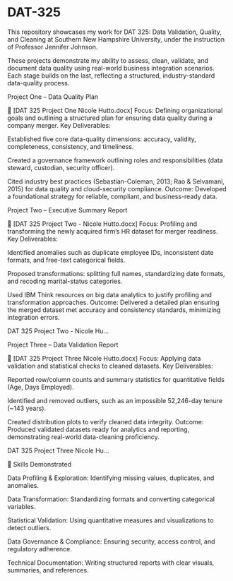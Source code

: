 # DAT-325

This repository showcases my work for DAT 325: Data Validation, Quality, and Cleaning at Southern New Hampshire University, under the instruction of Professor Jennifer Johnson.

These projects demonstrate my ability to assess, clean, validate, and document data quality using real-world business integration scenarios. Each stage builds on the last, reflecting a structured, industry-standard data-quality process.

Project One – Data Quality Plan

📄 [DAT 325 Project One Nicole Hutto.docx]
Focus: Defining organizational goals and outlining a structured plan for ensuring data quality during a company merger.
Key Deliverables:

Established five core data-quality dimensions: accuracy, validity, completeness, consistency, and timeliness.

Created a governance framework outlining roles and responsibilities (data steward, custodian, security officer).

Cited industry best practices (Sebastian-Coleman, 2013; Rao & Selvamani, 2015) for data quality and cloud-security compliance.
Outcome: Developed a foundational strategy for reliable, compliant, and business-ready data.

Project Two – Executive Summary Report

📄 [DAT 325 Project Two - Nicole Hutto.docx]
Focus: Profiling and transforming the newly acquired firm’s HR dataset for merger readiness.
Key Deliverables:

Identified anomalies such as duplicate employee IDs, inconsistent date formats, and free-text categorical fields.

Proposed transformations: splitting full names, standardizing date formats, and recoding marital-status categories.

Used IBM Think resources on big data analytics to justify profiling and transformation approaches.
Outcome: Delivered a detailed plan ensuring the merged dataset met accuracy and consistency standards, minimizing integration errors.


DAT 325 Project Two - Nicole Hu…

Project Three – Data Validation Report

📄 [DAT 325 Project Three Nicole Hutto.docx]
Focus: Applying data validation and statistical checks to cleaned datasets.
Key Deliverables:

Reported row/column counts and summary statistics for quantitative fields (Age, Days Employed).

Identified and removed outliers, such as an impossible 52,246-day tenure (~143 years).

Created distribution plots to verify cleaned data integrity.
Outcome: Produced validated datasets ready for analytics and reporting, demonstrating real-world data-cleaning proficiency.


DAT 325 Project Three Nicole Hu…

🧠 Skills Demonstrated

Data Profiling & Exploration: Identifying missing values, duplicates, and anomalies.

Data Transformation: Standardizing formats and converting categorical variables.

Statistical Validation: Using quantitative measures and visualizations to detect outliers.

Data Governance & Compliance: Ensuring security, access control, and regulatory adherence.

Technical Documentation: Writing structured reports with clear visuals, summaries, and references.
